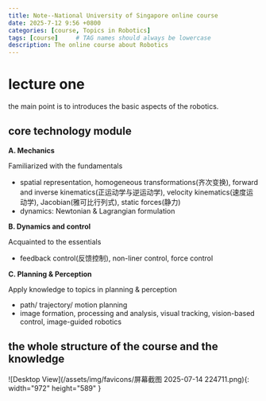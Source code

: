 ```yaml
---
title: Note--National University of Singapore online course
date: 2025-7-12 9:56 +0800
categories: [course, Topics in Robotics]
tags: [course]     # TAG names should always be lowercase
description: The online course about Robotics
---
```


# lecture one
the main point is to introduces the basic aspects of the robotics.
## core technology module
**A. Mechanics** 

Familiarized with the fundamentals

- spatial representation, homogeneous transformations(齐次变换), forward and inverse kinematics(正运动学与逆运动学), velocity kinematics(速度运动学), Jacobian(雅可比行列式), static forces(静力)
- dynamics: Newtonian & Lagrangian formulation

**B. Dynamics and control**

Acquainted to the essentials

- feedback control(反馈控制), non-liner control, force control


**C. Planning & Perception**

Apply knowledge to topics in planning & perception

- path/ trajectory/ motion planning
- image formation, processing and analysis, visual tracking, vision-based control, image-guided robotics
  
## the whole structure of the course and the knowledge
![Desktop View](/assets/img/favicons/屏幕截图 2025-07-14 224711.png){: width="972" height="589" }
